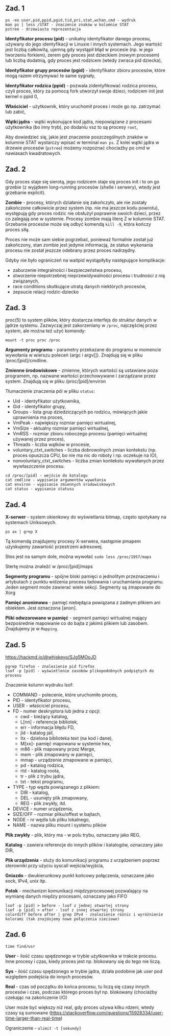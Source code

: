 ## Zad. 1
```
ps -eo user,pid,ppid,pgid,tid,pri,stat,wchan,cmd - wydruk
man ps | less /STAT - znaczenie znaków w kolumnie STAT
pstree - drzewiasta reprezentacja
```
**Identyfikator procesu (pid)** - unikalny identyfikator danego procesu, używany do jego identyfikacji w Linuxie i innych systemach. Jego wartość jest liczbą całkowitą, ujemną gdy wystąpił błąd w procesie (np. w jego tworzeniu forkiem), zerem gdy proces jest dzieckiem (nowym procesem) lub liczbą dodatnią, gdy proces jest rodzicem (wtedy zwraca pid dziecka),

**Identyfikator grupy procesów (pgid)** - identyfikator zbioru procesów, które mogą razem otrzymywać te same sygnały,

**Identyfikator rodzica (ppid)** - pozwala zidentyfikować rodzica procesu, czyli proces, który za pomocą fork utworzył swoje dzieci, rodzicem init jest kernel o ppid 0,

**Właściciel** - użytkownik, który uruchomił proces i może go np. zatrzymać lub zabić,

**Wątki jądra** - wątki wykonujące kod jądra, niepowiązane z procesami użytkownika (bo inny tryb), po dodaniu vsz to są procesy `root`,

Aby dowiedzieć się, jakie jest znaczenie poszczególnych znaków w kolumnie STAT wystarczy wpisać w terminal `man ps`. Z kolei wątki jądra w drzewie procesów (`pstree`) możemy rozpoznać chociażby po cmd w nawiasach kwadratowych.

## Zad. 2
Gdy proces staje się sierotą, jego rodzicem staje się proces init i to on go grzebie (z wyjątkem long-running procesów (shelle i serwery), wtedy jest grzebanie explicit).

**Zombie** - procesy, których działanie się zakończyło, ale nie zostały zakończone całkowicie przez system (np. nie ma jeszcze kodu powrotu), występują gdy proces rodzic nie obsłużył poprawnie swoich dzieci, przez co zalegają one w systemie. Procesy zombie mają literę Z w kolumnie STAT. Grzebanie procesów może się odbyć komendą `kill -9`, która kończy proces siłą.

Proces nie może sam siebie pogrzebać, ponieważ formalnie został już zakończony, stan zombie jest jedynie informacją, że status wykonania procesu nie został jeszcze odebrany przez proces nadrzędny.

Gdyby nie było ograniczeń na waitpid wystąpiłyby następujące komplikacje:
- zaburzenie integralności i bezpieczeństwa procesu,
- stworzenie niepotrzebnej nieprzewidywalności procesu i trudności z nią związanych,
- race conditions skutkujące utratą danych niektórych procesów,
- zepsucie relacji rodzic-dziecko

## Zad. 3 
proc(5) to system plików, który dostarcza interfejs do struktur danych w jądrze systemu. Zazwyczaj jest zakorzeniany w `/proc`, najczęściej przez system, ale można też użyć komendy:
```
mount -t proc proc /proc
```
**Argumenty programu** - parametry przekazane do programu w momencie wywołania w wierszu poleceń (argc i argv[]). Znajdują się w pliku /proc/[pid]/cmdline.

**Zmienne środowiskowe** - zmienne, których wartości są ustawiane poza programem, np. nazwane wartości przechowywane i zarządzane przez system. Znajdują się w pliku /proc/[pid]/environ

Tłumaczenie znaczenia pól w pliku `status`:
- Uid - identyfikator użytkownika,
- Gid - identyfikator grupy,
- Groups - lista grup dziedziczących po rodzicu, mówiących jakie uprawnienia ma proces,
- VmPeak - największy rozmiar pamięci wirtualnej,
- VmSize - aktualny rozmiar pamięci wirtualnej,
- VmRSS - rozmiar zbioru roboczego procesu (pamięci wirtualnej używanej przez proces),
- Threads - liczba wątków w procesie,
- voluntary_ctxt_switches - liczba dobrowolnych zmian kontekstu (np. proces opuszcza CPU, bo nie ma nic do roboty i np. oczekuje na IO),
- nonvoluntary_ctxt_switches - liczba zmian kontekstu wywołanych przez wywłaszczenie procesu.

```
cd /proc/[pid] - wejście do katalogu
cat cmdline - wypisanie argumentów wywołania
cat environ - wypisanie zmiennych środowiskowych
cat status - wypisanie statusu
```

## Zad. 4
**X-serwer** - system okienkowy do wyświetlania bitmap, często spotykany na systemach Uniksowych.
```
ps ax | grep X
```
Tą komendą znajdujemy procesy X-serwera, następnie pmapem uzyskujemy zawartość przestrzeni adresowej. 

Stos jest na samym dole, można wywołać `sudo less /proc/1957/maps`

Stertę można znaleźć w /proc/[pid]/maps

**Segmenty programu** - spójne bloki pamięci o jednolitym przeznaczeniu i artybutach z punktu widzenia procesu ładowania i uruchamiania programu. Jeden segment może zawierać wiele sekcji. Segmenty są zmapowane do Xorg

**Pamięć anonimowa** - pamięć niebędąca powiązana z żadnym plikiem ani obiektem. Jest oznaczona [anon].

**Pliki odwzorowane w pamięć** - segment pamięci wirtualnej mający bezpośrednie mapowanie co do bajta z jakimś plikiem lub zasobem. Znajdujemy je w `Mapping`.

## Zad. 5
https://hackmd.io/@whiskeyo/SJg5MOoJD

```
pgrep firefox - znalezienie pid firefox
lsof -p [pid] - wyświetlenie zasobów plikopodobnych podpiętych do procesu
```

Znaczenie kolumn wydruku lsof:
- COMMAND - polecenie, które uruchomiło proces,
- PID - identyfikator procesu,
- USER - właściciel procesu,
- FD - numer deskryptora lub jedna z opcji:
    - cwd - bieżący katalog,
    - L[nn] - referencje bibliotek,
    - err - informacja błędu FD,
    - jld - katalog jail,
    - ltx - dzielona biblioteka text (na kod i dane),
    - M[xx]- pamięć mapowana w systemie hex,
    - m86 - plik mapowany przez Merge,
    - mem - plik zmapowany w pamięci,
    - mmap - urządzenie zmapowane w pamięci,
    - pd - katalog rodzica,
    - rtd - katalog roota,
    - tr - plik z trybu jądra,
    - txt - tekst programu,
- TYPE - typ węzła powiązanego z plikiem:
    - DIR - katalog,
    - DEL - usunięty plik zmapowany,
    - REG - plik zwykły,
    itd.
- DEVICE - numer urządzenia,
- SIZE/OFF - rozmiar pliku/offest w bajtach,
- NODE - nr węzła lub pliku lokalnego,
- NAME - nazwa pliku mount i systemu plików

**Plik zwykły** - plik, który ma - w polu trybu, oznaczany jako REG,

**Katalog** - zawiera referencje do innych plików i katalogów, oznaczany jako DIR,

**Plik urządzenia** - służy do komunikacji programu z urządzeniem poprzez sterowniki przy użyciu syscall wejścia/wyjścia,

**Gniazdo** - dwukierunkowy punkt końcowy połączenia, oznaczane jako sock, IPv4, unix itp.

**Potok** - mechanizm komunikacji międzyprocesowej pozwalający na wymianę danych między procesami, oznaczany jako FIFO

```
lsof -p [pid] > before - lsof z jednej otwartej strony
lsof -p [pid] > after - lsof z innej otwartej strony
colordiff before after | grep IPv4 - znalezienie różnic i wyróżnienie kolorami (tak znajdujemy nowe połączenia sieciowe)
```

## Zad. 6
```
time find/usr
```
**User** - ilość czasu spędzonego w trybie użytkownika w trakcie procesu. Inne procesy i czas, kiedy proces jest np. blokowany się do tego nie liczą.

**Sys** - ilość czasu spędzonego w trybie jądra, działa podobnie jak user pod względem podejścia do innych procesów.

**Real** - czas od początku do końca procesu, tu liczą się czasy innych procesów i czas, podczas którego proces był np. blokowany (chociażby czekając na zakończenie I/O)

User może być większy niż real, gdy proces używa kilku rdzeni, wtedy czasy są sumowane (https://stackoverflow.com/questions/15928334/user-time-larger-than-real-time)

Ograniczenie - `ulimit -t [sekundy]`